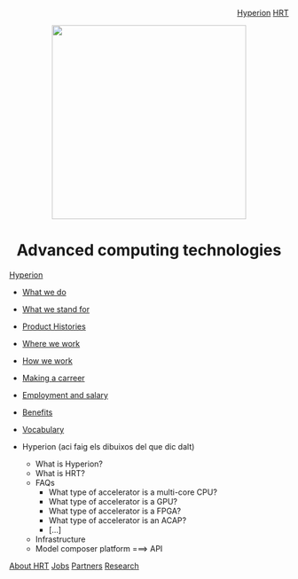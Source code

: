 <p align="right">
<a href="https://github.com/oreol-ag/hyperion-web#heterogenius-computing">Hyperion</a> <a href="https://github.com/oreol-ag/hrt#hyperion-runtime">HRT</a>
</p>

<p align="center">
<img src="https://github.com/oreol-ag/employee-handbook/blob/main/Oreol.png" align="center" width="350">
</p>

<h1 align="center">
  Advanced computing technologies
</h1>

<p align="left">
<a href="https://github.com/oreol-ag/oreol-web/blob/main/hyperion.md">Hyperion</a>
</p>

* [What we do](./what-we-do.md)
* [What we stand for](./what-we-stand-for.md)
* [Product Histories](./product-histories.md)  
* [Where we work](./where-we-work.md)
* [How we work](./how-we-work.md)
* [Making a carreer](./making-a-career.md)
* [Employment and salary](./employment-and-salary.md)
* [Benefits](./benefits.md)
* [Vocabulary](./vocabulary.md)
  
* Hyperion (aci faig els dibuixos del que dic dalt)
  * What is Hyperion?
  * What is HRT?
  * FAQs
    * What type of accelerator is a multi-core CPU?
    * What type of accelerator is a GPU?
    * What type of accelerator is a FPGA?
    * What type of accelerator is an ACAP?
    * [...]
  * Infrastructure
  * Model composer platform ===> API

<p align="left">
<a href="https://github.com/oreol-ag/oreol-web/blob/main/about-hrt.md#about-hrt">About HRT</a> <a href="https://github.com/oreol-ag/landing-page#--advanced-computing-technologies">Jobs</a> <a href="https://github.com/oreol-ag/landing-page#--advanced-computing-technologies">Partners</a> <a href="https://github.com/oreol-ag/landing-page#--advanced-computing-technologies">Research</a>
</p> 
